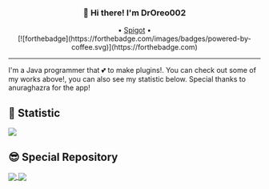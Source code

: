 <h3 align="center">👋 Hi there! I'm DrOreo002</h3>
<p align="center">
  • <a href="https://www.spigotmc.org/resources/authors/droreo002.416123/">Spigot</a> • </br>
  [![forthebadge](https://forthebadge.com/images/badges/powered-by-coffee.svg)](https://forthebadge.com)
</p>

---
I'm a Java programmer that 💕 to make plugins!. You can check out some of my works above!, you can also see my statistic below. Special thanks to anuraghazra for the app!  

<h2>🖖 Statistic</h1>
<a href="https://github.com/anuraghazra/github-readme-stats">
  <img align="center" src="https://github-readme-stats.vercel.app/api?username=droreo002&show_icons=true" />
</a>
<br>
<h2>😎 Special Repository</h1>
<a href="https://github.com/anuraghazra/github-readme-stats">
  <img align="center" src="https://github-readme-stats.vercel.app/api/pin/?username=droreo002&repo=oreocore" />
</a>
<a href="https://github.com/anuraghazra/github-readme-stats">
  <img align="center" src="https://github-readme-stats.vercel.app/api/pin/?username=droreo002&repo=growtopiabot" />
</a>
